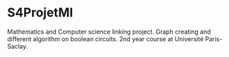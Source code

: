 # S4ProjetMI

Mathematics and Computer science linking project.
Graph creating and different algorithm on boolean circuits.
2nd year course at Université Paris-Saclay.
